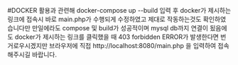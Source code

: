 #DOCKER 활용과 관련해
docker-compose up --build 입력 후 docker가 제시하는 링크에 접속시 바로 main.php가 수행되게 수정하였고 제대로 작동하는것도 확인하였습니다만
만일에라도 compose 및 build가 성공적이며 mysql db까지 연결이 됬음에도 docker가 제시하는 링크를 클릭했을 때 403 forbidden ERROR가 발생한다면
번거로우시겠지만 브라우저에 직접 http://localhost:8080/main.php 을 입력하여 접속해주시길 바랍니다.
